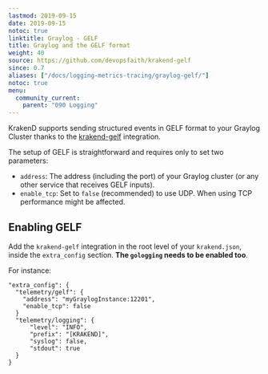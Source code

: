 ```yaml
---
lastmod: 2019-09-15
date: 2019-09-15
notoc: true
linktitle: Graylog - GELF
title: Graylog and the GELF format
weight: 40
source: https://github.com/devopsfaith/krakend-gelf
since: 0.7
aliases: ["/docs/logging-metrics-tracing/graylog-gelf/"]
notoc: true
menu:
  community_current:
    parent: "090 Logging"
---
```

KrakenD supports sending structured events in GELF format to your Graylog Cluster thanks to the [krakend-gelf](https://github.com/devopsfaith/krakend-gelf) integration.

The setup of GELF is straightforward and requires only to set two parameters:

- `address`: The address (including the port) of your Graylog cluster (or any other service that receives GELF inputs).
- `enable_tcp`: Set to `false` (recommended) to use UDP. When using TCP performance might be affected.

## Enabling GELF
Add the `krakend-gelf` integration in the root level of your `krakend.json`, inside the `extra_config` section. **The `gologging` needs to be enabled too**.

For instance:

    "extra_config": {
      "telemetry/gelf": {
        "address": "myGraylogInstance:12201",
        "enable_tcp": false
      }
      "telemetry/logging": {
          "level": "INFO",
          "prefix": "[KRAKEND]",
          "syslog": false,
          "stdout": true
      }
    }
